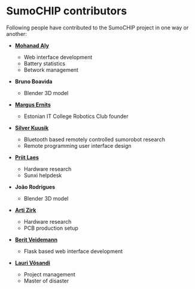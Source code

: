 SumoCHIP contributors
=====================

Following people have contributed to the SumoCHIP project in one way or another:

* **[Mohanad Aly](https://github.com/mohanad86)**

  * Web interface development
  * Battery statistics
  * Betwork management

* **Bruno Boavida**

  * Blender 3D model

* **[Margus Ernits](https://github.com/magavdraakon)**

  * Estonian IT College Robotics Club founder

* **[Silver Kuusik](https://github.com/silps)**

  * Bluetooth based remotely controlled sumorobot research
  * Remote programming user interface design

* **[Priit Laes](https://github.com/plaes)**

  * Hardware research
  * Sunxi helpdesk

* **João Rodrigues**

  * Blender 3D model

* **[Arti Zirk](https://github.com/artizirk)**

  * Hardware research
  * PCB production setup

* **[Berit Veidemann](https://github.com/veberit)**

  * Flask based web interface development

* **[Lauri Võsandi](https://github.com/laurivosandi)**

  * Project management
  * Master of disaster

